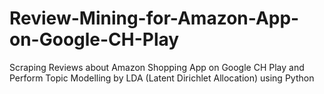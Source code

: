 # Review-Mining-for-Amazon-App-on-Google-CH-Play
Scraping Reviews about Amazon Shopping App on Google CH Play and Perform Topic Modelling by LDA (Latent Dirichlet Allocation) using Python 
